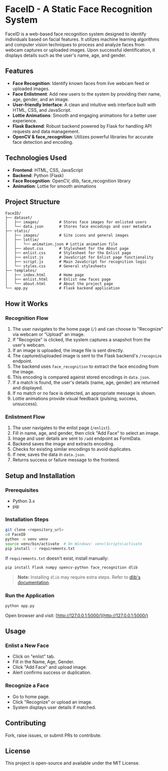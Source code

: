 # FaceID - A Static Face Recognition System

FaceID is a web-based face recognition system designed to identify individuals based on facial features. It utilizes machine learning algorithms and computer vision techniques to process and analyze faces from webcam captures or uploaded images. Upon successful identification, it displays details such as the user's name, age, and gender.

## Features

- **Face Recognition**: Identify known faces from live webcam feed or uploaded images.
- **Face Enlistment**: Add new users to the system by providing their name, age, gender, and an image.
- **User-friendly Interface**: A clean and intuitive web interface built with HTML, CSS, and JavaScript.
- **Lottie Animations**: Smooth and engaging animations for a better user experience.
- **Flask Backend**: Robust backend powered by Flask for handling API requests and data management.
- **OpenCV & face_recognition**: Utilizes powerful libraries for accurate face detection and encoding.

## Technologies Used

- **Frontend**: HTML, CSS, JavaScript
- **Backend**: Python (Flask)
- **Face Recognition**: OpenCV, dlib, face_recognition library
- **Animation**: Lottie for smooth animations

## Project Structure

```
FaceID/
├── dataset/
│   ├── images/         # Stores face images for enlisted users
│   └── data.json       # Stores face encodings and user metadata
├── static/
│   ├── images/         # Site icons and general images
│   ├── lottie/
│   │   └── animation.json # Lottie animation file
│   ├── about.css       # Stylesheet for the About page
│   ├── enlist.css      # Stylesheet for the Enlist page
│   ├── enlist.js       # JavaScript for Enlist page functionality
│   ├── script.js       # Main JavaScript for recognition logic
│   └── styles.css      # General stylesheets
├── templates/
│   ├── index.html      # Home page
│   ├── enlist.html     # Enlist new faces page
│   └── about.html      # About the project page
└── app.py              # Flask backend application
```

## How it Works

### Recognition Flow

1. The user navigates to the home page (`/`) and can choose to "Recognize" via webcam or "Upload" an image.
2. If "Recognize" is clicked, the system captures a snapshot from the user's webcam.
3. If an image is uploaded, the image file is sent directly.
4. The captured/uploaded image is sent to the Flask backend's `/recognize` endpoint.
5. The backend uses `face_recognition` to extract the face encoding from the image.
6. This encoding is compared against stored encodings in `data.json`.
7. If a match is found, the user's details (name, age, gender) are returned and displayed.
8. If no match or no face is detected, an appropriate message is shown.
9. Lottie animations provide visual feedback (pulsing, success, unsuccess).

### Enlistment Flow

1. The user navigates to the enlist page (`/enlist`).
2. Fill in name, age, and gender, then click "Add Face" to select an image.
3. Image and user details are sent to `/add` endpoint as FormData.
4. Backend saves the image and extracts encoding.
5. Checks for existing similar encodings to avoid duplicates.
6. If new, saves the data in `data.json`.
7. Returns success or failure message to the frontend.

## Setup and Installation

### Prerequisites

- Python 3.x
- pip

### Installation Steps

```bash
git clone <repository_url>
cd FaceID
python -m venv venv
source venv/bin/activate  # On Windows: venv\Scripts\activate
pip install -r requirements.txt
```

If `requirements.txt` doesn't exist, install manually:

```bash
pip install Flask numpy opencv-python face_recognition dlib
```

> **Note:** Installing `dlib` may require extra steps. Refer to [dlib's documentation](http://dlib.net/compile.html).

### Run the Application

```bash
python app.py
```

Open browser and visit: [http://127.0.0.1:5000/](http://127.0.0.1:5000/)

## Usage

### Enlist a New Face

- Click on "enlist" tab.
- Fill in the Name, Age, Gender.
- Click "Add Face" and upload image.
- Alert confirms success or duplication.

### Recognize a Face

- Go to home page.
- Click "Recognize" or upload an image.
- System displays user details if matched.

## Contributing

Fork, raise issues, or submit PRs to contribute.

## License

This project is open-source and available under the MIT License.